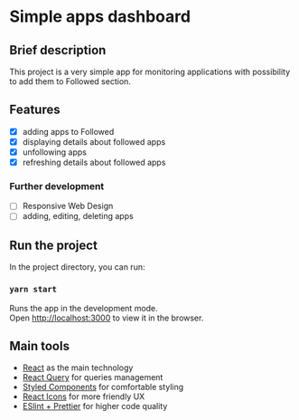 # Simple apps dashboard

## Brief description

This project is a very simple app for monitoring applications with possibility to add them to Followed section.

## Features

- [x] adding apps to Followed
- [x] displaying details about followed apps
- [x] unfollowing apps
- [x] refreshing details about followed apps

### Further development
- [ ] Responsive Web Design
- [ ] adding, editing, deleting apps

## Run the project

In the project directory, you can run:

### `yarn start`

Runs the app in the development mode.\
Open [http://localhost:3000](http://localhost:3000) to view it in the browser.

## Main tools
- [React](https://reactjs.org/) as the main technology
- [React Query](https://react-query.tanstack.com/) for queries management
- [Styled Components](https://styled-components.com/) for comfortable styling
- [React Icons](https://react-icons.github.io/react-icons/) for more friendly UX
- [ESlint + Prettier](https://eslint.org/) for higher code quality
